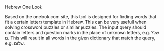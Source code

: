  Hebrew One Look 

Based on the onelook.com site, this tool is designed for finding words that fit a certain letters template in Hebrew. This can be very usefull when solving crossword puzzles or similar puzzles.
The input query should contain letters and question marks in the place of unknown letters, e.g. של?ם. This will result in all words in the given dictionary that match the query, e.g. שלום.
